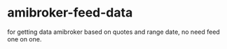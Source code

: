 # amibroker-feed-data
for getting data amibroker based on quotes and range date, no need feed one on one.
